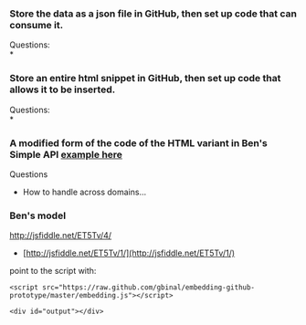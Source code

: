 ### Store the data as a json file in GitHub, then set up code that can consume it.   
  
Questions:   
*  
  

### Store an entire html snippet in GitHub, then set up code that allows it to be inserted.   
  
Questions:  
*   

  
###  A modified form of the code of the HTML variant in Ben's Simple API [example here](https://raw.github.com/benbalter/simple-api/gh-pages/index.html)
  
Questions  
*  How to handle across domains...

### Ben's model 

http://jsfiddle.net/ET5Tv/4/

* [http://jsfiddle.net/ET5Tv/1/](http://jsfiddle.net/ET5Tv/1/)

point to the script with:

    <script src="https://raw.github.com/gbinal/embedding-github-prototype/master/embedding.js"></script>

    <div id="output"></div>






